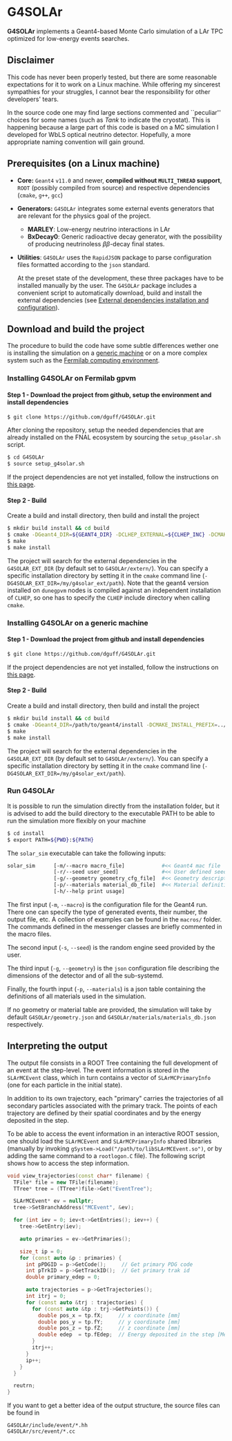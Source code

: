 # G4SOLAr

**G4SOLAr** implements a Geant4-based Monte Carlo simulation of a LAr TPC
optimized for low-energy events searches. 

## Disclaimer
This code has never been properly tested, but there are some reasonable 
expectations for it to work on a Linux machine. While offering my sincerest
sympathies for your struggles, I cannot bear the responsibility for other 
developers' tears. 

In the source code one may find large sections commented and ``peculiar'' 
choices for some names (such as _Tank_ to indicate the cryostat). 
This is happening because a large part of this code is based on a MC simulation 
I developed for WbLS optical neutrino detector. 
Hopefully, a more appropriate naming convention will gain ground.

## Prerequisites (on a Linux machine)

- **Core:** `Geant4` `v11.0` and newer, **compiled without `MULTI_THREAD` support**, 
  `ROOT` (possibly compiled from source)
  and respective dependencies (`cmake`, `g++`, `gcc`)
- **Generators:** `G4SOLAr` integrates some external events generators that
  are relevant for the physics goal of the project. 
  * **MARLEY**: Low-energy neutrino interactions in LAr
  * **BxDecay0**: Generic radioactive decay generator, with the possibility 
    of producing neutrinoless *ββ*-decay final states.
- **Utilities**: `G4SOLAr` uses the `RapidJSON` package to parse configuration 
  files formatted according to the `json` standard. 
    
  At the preset state of the development, these three packages have to be installed
  manually by the user. The `G4SOLAr` package includes a convenient script 
  to automatically download, build and install the external dependencies
  (see [External dependencies installation and configuration](README_EXTERNALS.md)). 
  
## Download and build the project

The procedure to build the code have some subtle differences wether one is 
installing the simulation on a [generic machine](#installing-g4solar-on-a-generic-machine)
or on a more complex system 
such as the [Fermilab computing environment](#installing-g4solar-on-fermilab-gpvm). 

### Installing G4SOLAr on Fermilab gpvm
#### Step 1 - Download the project from github, setup the environment and install dependencies
```bash
$ git clone https://github.com/dguff/G4SOLAr.git
```
After cloning the repository, setup the needed dependencies that are already 
installed on the FNAL ecosystem by sourcing the `setup_g4solar.sh` script. 
```bash
$ cd G4SOLAr
$ source setup_g4solar.sh
```
If the project dependencies are not yet installed, follow the instructions
on [this page](./README_EXTERNALS.md).


#### Step 2 - Build

Create a build and install directory, then build and install the project
```bash
$ mkdir build install && cd build 
$ cmake -DGeant4_DIR=${GEANT4_DIR} -DCLHEP_EXTERNAL=${CLHEP_INC} -DCMAKE_INSTALL_PREFIX=../install [opts...] ../G4SOLAr
$ make
$ make install
```
The project will search for the external dependencies in the 
`G4SOLAR_EXT_DIR` (by default set to `G4SOLAr/extern/`). You can 
specify a specific installation directory by setting it in the `cmake`
command line (`-DG4SOLAR_EXT_DIR=/my/g4solar_ext/path`). 
Note that the geant4 version installed on `dunegpvm` nodes is compiled 
against an independent installation of `CLHEP`, so one has to specify the 
`CLHEP` include directory when calling `cmake`.

### Installing G4SOLAr on a generic machine
#### Step 1 - Download the project from github and install dependencies
```bash
$ git clone https://github.com/dguff/G4SOLAr.git
```
If the project dependencies are not yet installed, follow the instructions
on [this page](./README_EXTERNALS.md).

#### Step 2 - Build
Create a build and install directory, then build and install the project
```bash
$ mkdir build install && cd build 
$ cmake -DGeant4_DIR=/path/to/geant4/install -DCMAKE_INSTALL_PREFIX=../install [opts...] ../G4SOLAr
$ make
$ make install
```
The project will search for the external dependencies in the 
`G4SOLAR_EXT_DIR` (by default set to `G4SOLAr/extern/`). You can 
specify a specific installation directory by setting it in the `cmake`
command line (`-DG4SOLAR_EXT_DIR=/my/g4solar_ext/path`). 

### Run G4SOLAr

It is possible to run the simulation directly from the installation folder, but it
is advised to add the build directory to the executable PATH to be able to run 
the simulation more flexibly on your machine
```bash
$ cd install
$ export PATH=${PWD}:${PATH}
```

The `solar_sim` executable can take the following inputs:
```bash
solar_sim      [-m/--macro macro_file]            #<< Geant4 mac file
               [-r/--seed user_seed]              #<< User defined seed
               [-g/--geometry geometry_cfg_file]  #<< Geometry description
               [-p/--materials material_db_file]  #<< Material definition table
               [-h/--help print usage]
```

The first input (`-m`, `--macro`) is the configuration file for the 
Geant4 run. There one can specify the type of generated events, 
their number, the output file, etc. A collection of examples can 
be found in the `macros/` folder. The commands defined in the messenger
classes are briefly commented in the macro files. 

The second input (`-s`, `--seed`) is the random engine seed provided by the user.

The third input (`-g`, `--geometry`) is the `json` configuration file describing
the dimensions of the detector and of all the sub-systemd. 

Finally, the fourth input (`-p`, `--materials`) is a json table containing
the definitions of all materials used in the simulation. 

If no geometry or material table are provided, the simulation will take 
by default `G4SOLAr/geometry.json` and `G4SOLAr/materials/materials_db.json`
respectively. 

## Interpreting the output

The output file consists in a ROOT Tree containing the full development of 
an event at the step-level. The event information is stored in the 
`SLArMCEvent` class, which in turn contains a vector of `SLArMCPrimaryInfo`
(one for each particle in the initial state). 

In addition to its own trajectory, each "primary" carries 
the trajectories of all secondary particles associated with the primary track.
The points of each trajectory are defined by their spatial coordinates and by 
the energy deposited in the step. 

To be able to access the event information in an interactive ROOT session, 
one should load the `SLArMCEvent` and `SLArMCPrimaryInfo` shared libraries 
(manually by invoking `gSystem->Load("/path/to/libSLArMCEvent.so")`, or by 
adding the same command to a `rootlogon.C` file). 
The following script shows how to access the step information. 

```C++
void view_trajectories(const char* filename) {
  TFile* file = new TFile(filename); 
  TTree* tree = (TTree*)file->Get("EventTree"); 

  SLArMCEvent* ev = nullptr; 
  tree->SetBranchAddress("MCEvent", &ev); 

  for (int iev = 0; iev<t->GetEntries(); iev++) {
    tree->GetEntry(iev); 

    auto primaries = ev->GetPrimaries(); 

    size_t ip = 0; 
    for (const auto &p : primaries) {
      int pPDGID = p->GetCode();     // Get primary PDG code 
      int pTrkID = p->GetTrackID();  // Get primary trak id   
      double primary_edep = 0; 

      auto trajectories = p->GetTrajectories(); 
      int itrj = 0;
      for (const auto &trj : trajectories) {
        for (const auto &tp : trj->GetPoints()) {
          double pos_x = tp.fX;     // x coordinate [mm]
          double pos_y = tp.fY;     // y coordinate [mm]
          double pos_z = tp.fZ;     // z coordinate [mm]
          double edep  = tp.fEdep;  // Energy deposited in the step [MeV]
        }
        itrj++;
      } 
      ip++;
    }
  }

  reutrn;
}
```

If you want to get a better idea of the output structure, the source files 
can be found in 
```
G4SOLAr/include/event/*.hh
G4SOLAr/src/event/*.cc
```
